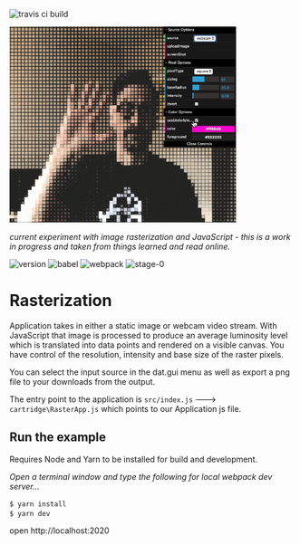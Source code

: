 ![travis ci build](https://travis-ci.org/pjkarlik/Rasterization.svg?branch=master&style=flat-square)


<img src="splash.gif" alt="drawing" width="400px"/>

*current experiment with image rasterization and JavaScript - this is a work in progress and taken from things learned and read online.*

![version](https://img.shields.io/badge/version-0.1.2-green.svg?style=flat-square)
![babel](https://img.shields.io/badge/babel--core-6.26.0-green.svg?style=flat-square)
![webpack](https://img.shields.io/badge/webpack-3.6.0-51b1c5.svg?style=flat-square)
![stage-0](https://img.shields.io/badge/ECMAScript-6-c55197.svg?style=flat-square)

# Rasterization

  Application takes in either a static image or webcam video stream. With JavaScript that image is processed to produce an average luminosity level which is translated into data points and rendered on a visible canvas. You have control of the resolution, intensity and base size of the raster pixels. 

  You can select the input source in the dat.gui menu as well as export a png file to your downloads from the output.

  The entry point to the application is 
  ```src/index.js``` ---> ```cartridge\RasterApp.js``` which points to our Application js file. 

## Run the example
  Requires Node and Yarn to be installed for build and development.

  *Open a terminal window and type the following for local webpack dev server...*
  ```bash
  $ yarn install
  $ yarn dev
  ```
  open http://localhost:2020

